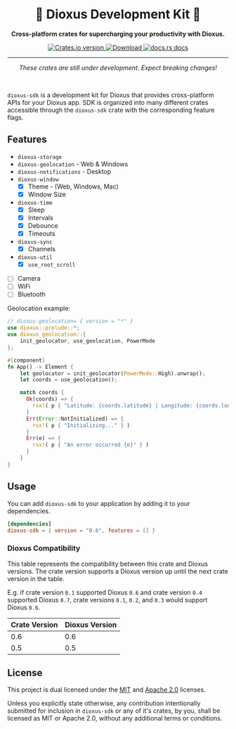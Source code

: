 <div align="center">
  <h1>🧰 Dioxus Development Kit 🚀</h1>
  <p><strong>Cross-platform crates for supercharging your productivity with Dioxus.</strong></p>
</div>

<div align="center">
  <!-- Crates version -->
  <a href="https://crates.io/crates/dioxus-sdk">
    <img src="https://img.shields.io/crates/v/dioxus-sdk.svg?style=flat-square"
    alt="Crates.io version" />
  </a>
  <!-- Downloads -->
  <a href="https://crates.io/crates/dioxus-sdk">
    <img src="https://img.shields.io/crates/d/dioxus-sdk.svg?style=flat-square"
      alt="Download" />
  </a>
  <!-- docs -->
  <a href="https://docs.rs/dioxus-sdk">
    <img src="https://img.shields.io/badge/docs-latest-blue.svg?style=flat-square"
      alt="docs.rs docs" />
  </a>
</div>

-----

<p align="center"><i>These crates are still under development. Expect breaking changes!</i></p>
<br/>

`dioxus-sdk` is a development kit for Dioxus that provides cross-platform APIs for your Dioxus app. SDK is organized into many different crates accessible through the `dioxus-sdk` crate with the corresponding feature flags.

## Features
- `dioxus-storage`
- `dioxus-geolocation` - Web & Windows
- `dioxus-notifications` - Desktop
- `dioxus-window`
  - [x] Theme - (Web, Windows, Mac)
  - [x] Window Size
- `dioxus-time`
  - [x] Sleep
  - [x] Intervals
  - [x] Debounce
  - [x] Timeouts
- `dioxus-sync`
  - [x] Channels
- `dioxus-util`
  - [x] `use_root_scroll`
- [ ] Camera
- [ ] WiFi
- [ ] Bluetooth

Geolocation example:

```rust
// dioxus-geolocation= { version = "*" }
use dioxus::prelude::*;
use dioxus_geolocation::{
    init_geolocator, use_geolocation, PowerMode
};

#[component]
fn App() -> Element {
    let geolocator = init_geolocator(PowerMode::High).unwrap();
    let coords = use_geolocation();

    match coords {
      Ok(coords) => {
        rsx!( p { "Latitude: {coords.latitude} | Longitude: {coords.longitude}" } )
      }
      Err(Error::NotInitialized) => {
        rsx!( p { "Initializing..." } )
      }
      Err(e) => {
        rsx!( p { "An error occurred {e}" } )
      }
    }
}
```

## Usage
You can add `dioxus-sdk` to your application by adding it to your dependencies.
```toml
[dependencies]
dioxus-sdk = { version = "0.6", features = [] }
```

### Dioxus Compatibility
This table represents the compatibility between this crate and Dioxus versions.
The crate version supports a Dioxus version up until the next crate version in the table.

E.g. if crate version `0.1` supported Dioxus `0.6` and crate version `0.4` supported Dioxus `0.7`, crate versions `0.1`, `0.2`, and `0.3` would support Dioxus `0.6`.

| Crate Version | Dioxus Version |
|---------------| -------------- |
| 0.6           | 0.6            |
| 0.5           | 0.5            |

## License
This project is dual licensed under the [MIT](./LICENSE-MIT) and [Apache 2.0](./LICENSE-APACHE) licenses.

Unless you explicitly state otherwise, any contribution intentionally submitted for inclusion in `dioxus-sdk` or any of it's crates, by you, shall be licensed as MIT or Apache 2.0, without any additional terms or conditions.
